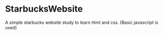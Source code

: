 # StarbucksWebsite
A simple starbucks website study to learn html and css. (Basic javascript is used)
